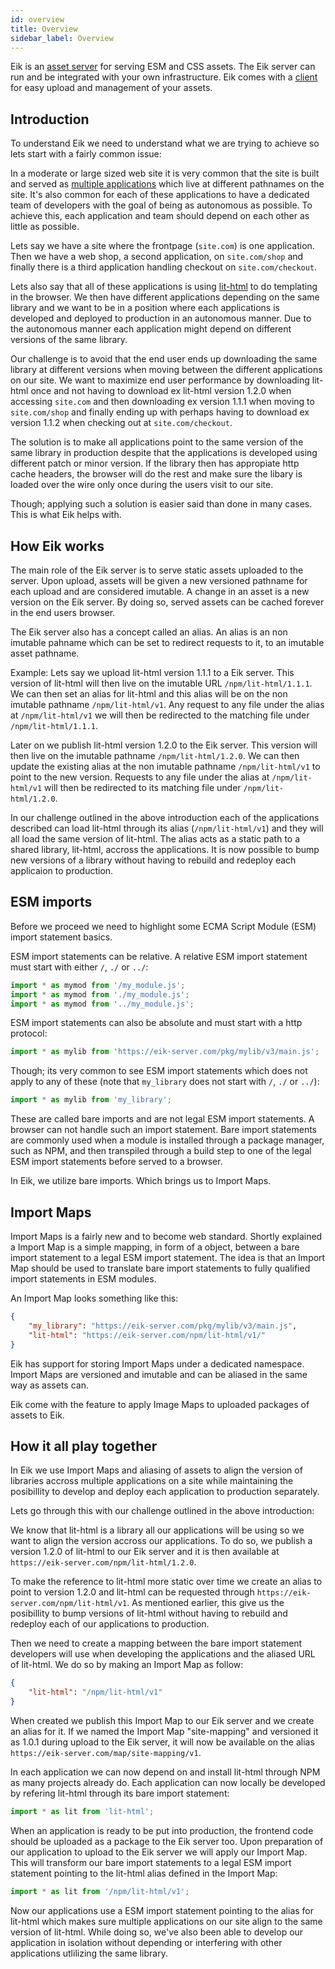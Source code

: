 ```yaml
---
id: overview
title: Overview
sidebar_label: Overview
---
```


Eik is an [asset server](/docs/server) for serving ESM and CSS assets. The Eik server can run and be integrated with your own infrastructure. Eik comes with a [client](/docs/client) for easy upload and management of your assets.

## Introduction

To understand Eik we need to understand what we are trying to achieve so lets start with a fairly common issue:

In a moderate or large sized web site it is very common that the site is built and served as [multiple applications](https://martinfowler.com/articles/microservices.html) which live at different pathnames on the site. It's also common for each of these applications to have a dedicated team of developers with the goal of being as autonomous as possible. To achieve this, each application and team should depend on each other as little as possible.

Lets say we have a site where the frontpage (`site.com`) is one application. Then we have a web shop, a second application, on `site.com/shop` and finally there is a third application handling checkout on `site.com/checkout`. 

Lets also say that all of these applications is using [lit-html](https://lit-html.polymer-project.org/) to do templating in the browser. We then have different applications depending on the same library and we want to be in a position where each applications is developed and deployed to production in an autonomous manner. Due to the autonomous manner each application might depend on different versions of the same library. 

Our challenge is to avoid that the end user ends up downloading the same library at different versions when moving between the different applications on our site. We want to maximize end user performance by downloading lit-html once and not having to download ex lit-html version 1.2.0 when accessing `site.com` and then downloading ex version 1.1.1 when moving to `site.com/shop` and finally ending up with perhaps having to download ex version 1.1.2 when checking out at `site.com/checkout`.

The solution is to make all applications point to the same version of the same library in production despite that the applications is developed using different patch or minor version. If the library then has appropiate http cache headers, the browser will do the rest and make sure the libary is loaded over the wire only once during the users visit to our site.

Though; applying such a solution is easier said than done in many cases. This is what Eik
helps with.

## How Eik works

The main role of the Eik server is to serve static assets uploaded to the server. Upon upload, assets will be given a new versioned pathname for each upload and are considered imutable. A change in an asset is a new version on the Eik server. By doing so, served assets can be cached forever in the end users browser.

The Eik server also has a concept called an alias. An alias is an non imutable pahname which can be set to redirect requests to it, to an imutable asset pathname. 

Example: Lets say we upload lit-html version 1.1.1 to a Eik server. This version of lit-html will then live on the imutable URL `/npm/lit-html/1.1.1`. We can then set an alias for lit-html and this alias will be on the non imutable pathname `/npm/lit-html/v1`. Any request to any file under the alias at `/npm/lit-html/v1` we will then be redirected to the matching file under `/npm/lit-html/1.1.1`.

Later on we publish lit-html version 1.2.0 to the Eik server. This version will then live on the imutable pathname `/npm/lit-html/1.2.0`. We can then update the existing alias at the non imutable pathname `/npm/lit-html/v1` to point to the new version. Requests to any file under the alias at `/npm/lit-html/v1` will then be redirected to its matching file under `/npm/lit-html/1.2.0`.

In our challenge outlined in the above introduction each of the applications described can load lit-html through its alias (`/npm/lit-html/v1`) and they will all load the same version of lit-html. The alias acts as a static path to a shared library, lit-html, accross the applications. It is now possible to bump new versions of a library without having to rebuild and redeploy each applicaion to production. 

## ESM imports 

Before we proceed we need to highlight some ECMA Script Module (ESM) import statement basics. 

ESM import statements can be relative. A relative ESM import statement must start with either `/`, `./` or `../`:

```js
import * as mymod from '/my_module.js';
import * as mymod from './my_module.js';
import * as mymod from '../my_module.js';
```

ESM import statements can also be absolute and must start with a http protocol:

```js
import * as mylib from 'https://eik-server.com/pkg/mylib/v3/main.js';
```

Though; its very common to see ESM import statements which does not apply to any of these (note that `my_library` does not start with `/`, `./` or `../`):

```js
import * as mylib from 'my_library';
```

These are called bare imports and are not legal ESM import statements. A browser can not handle such an import statement. Bare import statements are commonly used when a module is installed through a package manager, such as NPM, and then transpiled through a build step to one of the legal ESM import statements before served to a browser.

In Eik, we utilize bare imports. Which brings us to Import Maps.

## Import Maps

Import Maps is a fairly new and to become web standard. Shortly explained a Import Map is a simple mapping, in form of a object, between a bare import statement to a legal ESM import statement. The idea is that an Import Map should be used to translate bare import statements to fully qualified import statements in ESM modules.

An Import Map looks something like this:

```json
{
    "my_library": "https://eik-server.com/pkg/mylib/v3/main.js",
    "lit-html": "https://eik-server.com/npm/lit-html/v1/"
}
```

Eik has support for storing Import Maps under a dedicated namespace. Import Maps are versioned and imutable and can be aliased in the same way as assets can.

Eik come with the feature to apply Image Maps to uploaded packages of assets to Eik.

## How it all play together

In Eik we use Import Maps and aliasing of assets to align the version of libraries accross multiple applications on a site while maintaining the posibillity to develop and deploy each application to production separately.

Lets go through this with our challenge outlined in the above introduction:

We know that lit-html is a library all our applications will be using so we want to align the version accross our applications. To do so, we publish a version 1.2.0 of lit-html to our Eik server and it is then available at `https://eik-server.com/npm/lit-html/1.2.0`.

To make the reference to lit-html more static over time we create an alias to point to version 1.2.0 and lit-html can be requested through `https://eik-server.com/npm/lit-html/v1`. As mentioned earlier, this give us the posibillity to bump versions of lit-html without having to rebuild and redeploy each of our applications to production.

Then we need to create a mapping between the bare import statement developers will use when developing the applications and the aliased URL of lit-html. We do so by making an Import Map as follow:

```json
{
    "lit-html": "/npm/lit-html/v1"
}
```

When created we publish this Import Map to our Eik server and we create an alias for it. If we named the Import Map "site-mapping" and versioned it as 1.0.1 during upload to the Eik server, it will now be available on the alias `https://eik-server.com/map/site-mapping/v1`.

In each application we can now depend on and install lit-html through NPM as many projects already do. Each application can now locally be developed by refering lit-html through its bare import statement:

```js
import * as lit from 'lit-html';
```

When an application is ready to be put into production, the frontend code should be uploaded as a package to the Eik server too. Upon preparation of our application to upload to the Eik server we will apply our Import Map. This will transform our bare import statements to a legal ESM import statement pointing to the lit-html alias defined in the Import Map:

```js
import * as lit from '/npm/lit-html/v1';
```

Now our applications use a ESM import statement pointing to the alias for lit-html which makes sure multiple applications on our site align to the same version of lit-html. While doing so, we've also been able to develop our application in isolation without depending or interfering with other applications utlilizing the same library.
